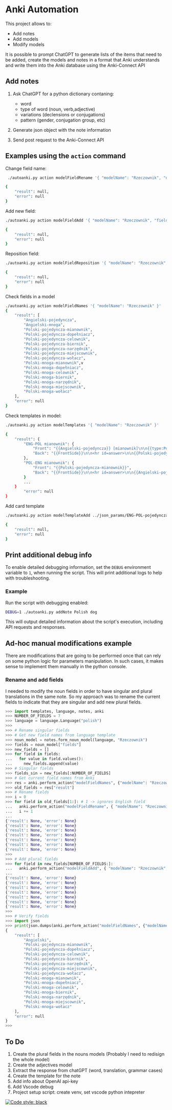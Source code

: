# Anki Automation

This project allows to:
- Add notes
- Add models
- Modify models

It is possible to prompt ChatGPT to generate lists of the items that need to be added, create the models and notes in a format that Anki understands and write them into the Anki database using the Anki-Connect API

## Add notes
1. Ask ChatGPT for a python dictionary contaning: 
    * word
    * type of word (noun, verb,adjective)
    * variations (declensions or conjugations)
    * pattern (gender, conjugation group, etc)

2. Generate json object with the note information
3. Send post request to the Anki-Connect API

## Examples using the `action` command

Change field name:
```bash
 ./autoanki.py action modelFieldRename '{ "modelName": "Rzeczownik", "oldFieldName": "Angielski", "newFieldName": "Angielski-pojedyncza" }'

{
    "result": null,
    "error": null
}
 ```

Add new field:
```bash
./autoanki.py action modelFieldAdd '{ "modelName": "Rzeczownik", "fieldName": "Angielski-mnoga", "index": 8 }'

{
    "result": null,
    "error": null
}
```

Reposition field:
```bash
./autoanki.py action modelFieldReposition '{ "modelName": "Rzeczownik", "fieldName": "Angielski-mnoga", "index": 1 }'

{
    "result": null,
    "error": null
}
```

Check fields in a model
```bash
./autoanki.py action modelFieldNames '{ "modelName": "Rzeczownik" }'
{
    "result": [
        "Angielski-pojedyncza",
        "Angielski-mnoga",
        "Polski-pojedyncza-mianownik",
        "Polski-pojedyncza-dopełniacz",
        "Polski-pojedyncza-celownik",
        "Polski-pojedyncza-biernik",
        "Polski-pojedyncza-narzędnik",
        "Polski-pojedyncza-miejscownik",
        "Polski-pojedyncza-wołacz",
        "Polski-mnoga-mianownik",v
        "Polski-mnoga-dopełniacz",
        "Polski-mnoga-celownik",
        "Polski-mnoga-biernik",
        "Polski-mnoga-narzędnik",
        "Polski-mnoga-miejscownik",
        "Polski-mnoga-wołacz"
    ],
    "error": null
}
```

Check templates in model:
```bash
./autoanki.py action modelTemplates '{ "modelName": "Rzeczownik" }'

{
    "result": {
        "ENG-POL mianownik": {
            "Front": "{{Angielski-pojedyncza}} [mianownik]\n\n{{type:Polski-pojedyncza-mianownik}}",
            "Back": "{{FrontSide}}\n\n<hr id=answer>\n\n{{Polski-pojedyncza-mianownik}}"
        },
        "POL-ENG mianownik": {
            "Front": "{{Polski-pojedyncza-mianownik}}",
            "Back": "{{FrontSide}}\n\n<hr id=answer>\n\n{{Angielski-pojedyncza}}\n<br>\n<br>\n[nominative]"
        }
        ...
    }
        "error": null
}
```

Add card template
```bash
./autoanki.py action modelTemplateAdd ../json_params/ENG-POL-pojedyncza.json

{
    "result": null,
    "error": null
}
```
## Print additional debug info

To enable detailed debugging information, set the `DEBUG` environment variable to `1`,  when running the script. This will print additional logs to help with troubleshooting.

### Example

Run the script with debugging enabled:
```bash
DEBUG=1 ./autoanki.py addNote Polish dog
```

This will output detailed information about the script's execution, including API requests and responses.



## Ad-hoc manual modifications example
There are modifications that are going to be performed once that can rely on some python logic for parameters manipulation. In such cases, it makes sense to implement them manually in the python console.

### Rename and add fields
I needed to modify the noun fields in order to have singular and plural translations in the same note. So my approach was to rename the current fields to indicate that they are singular and add new plural fields.
```python
>>> import templates, language, notes, anki
>>> NUMBER_OF_FIELDS = 7
>>> language = language.Language("polish")
>>>
>>> # Rename singular fields
>>> # Get new field names from language template
>>> noun_model = notes.form_noun_model(language, "Rzeczownik")
>>> fields = noun_model["fields"]
>>> new_fields = []
>>> for field in fields:
...   for value in field.values():
...     new_fields.append(value)
>>> # Singular fields
>>> fields_sin = new_fields[:NUMBER_OF_FIELDS]
>>> # Get current field names from Anki
>>> res = anki.perform_action("modelFieldNames", {"modelName": "Rzeczownik"})
>>> old_fields = res["result"]
>>> # Rename fields
>>> i = 0
>>> for field in old_fields[1:]: # 1 -> ignores English field
...   anki.perform_action("modelFieldRename", { "modelName": "Rzeczownik", "oldFieldName": field, "newFieldName": new_fields[i] })
...   i += 1
...
{'result': None, 'error': None}
{'result': None, 'error': None}
{'result': None, 'error': None}
{'result': None, 'error': None}
{'result': None, 'error': None}
{'result': None, 'error': None}
{'result': None, 'error': None}
>>>
>>> # Add plural fields
>>> for field in new_fields[NUMBER_OF_FIELDS:]:
...   anki.perform_action("modelFieldAdd", { "modelName": "Rzeczownik", "fieldName": field })
...
{'result': None, 'error': None}
{'result': None, 'error': None}
{'result': None, 'error': None}
{'result': None, 'error': None}
{'result': None, 'error': None}
{'result': None, 'error': None}
{'result': None, 'error': None}
>>>
>>> # Verify fields
>>> import json
>>> print(json.dumps(anki.perform_action("modelFieldNames", {"modelName": "Rzeczownik"}), indent=4, ensure_ascii=False))
{
    "result": [
        "Angielski",
        "Polski-pojedyncza-mianownik",
        "Polski-pojedyncza-dopełniacz",
        "Polski-pojedyncza-celownik",
        "Polski-pojedyncza-biernik",
        "Polski-pojedyncza-narzędnik",
        "Polski-pojedyncza-miejscownik",
        "Polski-pojedyncza-wołacz",
        "Polski-mnoga-mianownik",
        "Polski-mnoga-dopełniacz",
        "Polski-mnoga-celownik",
        "Polski-mnoga-biernik",
        "Polski-mnoga-narzędnik",
        "Polski-mnoga-miejscownik",
        "Polski-mnoga-wołacz"
    ],
    "error": null
}
>>>
```


## To Do
1. Create the plural fields in the nouns models (Probably I need to redisign the whole model)
2. Create the adjectives model
3. Extract the response from chatGPT (word, translation, grammar cases)
4. Create the template for the note
6. Add info about OpenAI api-key
7. Add Vscode debug
8. Project setup script: create venv, set vscode python intepreter

[![Code style: black](https://img.shields.io/badge/code%20style-black-000000.svg)](https://github.com/psf/black)